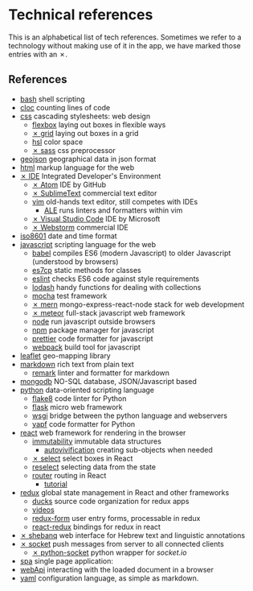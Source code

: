 # Technical references

This is an alphabetical list of tech references. Sometimes we refer to a
technology without making use of it in the app, we have marked those entries
with an ✗.

## References

*   [bash]({{bash}}) shell scripting
*   [cloc]({{cloc}}) counting lines of code
*   [css](https://developer.mozilla.org/en-US/docs/Web/CSS) cascading stylesheets:
    web design
    *   [flexbox]({{flexbox}}) laying out boxes in flexible ways
    *   [✗ grid]({{grid}}) laying out boxes in a grid
    *   [hsl]({{hsl}}) color space
    *   [✗ sass]({{sassDoc}}) css preprocessor
*   [geojson]({{geojson}}) geographical data in json format
*   [html]({{html}}) markup language for the web
*   [✗ IDE]({{ide}}) Integrated Developer's Environment
    *   [✗ Atom]({{atom}}) IDE by GitHub
    *   [✗ SublimeText]({{sublimeText}}) commercial text editor
    *   [vim]({{vim}}) old-hands text editor, still competes with IDEs
        *   [ALE]({{ale}}) runs linters and formatters within vim
    *   [✗ Visual Studio Code]({{vsc}}) IDE by Microsoft
    *   [✗ Webstorm]({{webstorm}}) commercial IDE
*   [iso8601]({{iso8601}}) date and time format
*   [javascript]({{javascript}}) scripting language for the web
    *   [babel]({{babel}}) compiles ES6 (modern Javascript) to older Javascript
        (understood by browsers)
    *   [es7cp]({{es7cp}}) static methods for classes
    *   [eslint]({{eslint}}) checks ES6 code against style requirements
    *   [lodash]({{lodash}}) handy functions for dealing with collections
    *   [mocha]({{mocha}}) test framework
    *   [✗ mern]({{mern}}) mongo-express-react-node stack for web development
    *   [✗ meteor]({{meteor}}) full-stack javascript web framework
    *   [node]({{node}}) run javascript outside browsers
    *   [npm]({{npm}}) package manager for javascript
    *   [prettier]({{prettier}}) code formatter for javascript
    *   [webpack]({{webpack}}) build tool for javascript
*   [leaflet]({{leaflet}}) geo-mapping library
*   [markdown]({{markdownDoc}}) rich text from plain text
    *   [remark]({{remark}}) linter and formatter for markdown
*   [mongodb]({{mongodb}}) NO-SQL database, JSON/Javascript based
*   [python]({{python}}) data-oriented scripting language
    *   [flake8]({{flake8}}) code linter for Python
    *   [flask]({{flask}}) micro web framework
    *   [wsgi]({{wsgi}}) bridge between the python language and webservers
    *   [yapf]({{yapf}}) code formatter for Python
*   [react]({{react}}) web framework for rendering in the browser
    *   [immutability]({{immutability}}) immutable data structures
        *   [autovivification]({{autovivification}}) creating sub-objects when
            needed
    *   [✗ select]({{reactSelect}}) select boxes in React
    *   [reselect]({{reactReselect}}) selecting data from the state
    *   [router]({{reactRouter}}) routing in React
        *   [tutorial]({{reactRouterTutorial}})
*   [redux]({{redux}}) global state management in React and other frameworks
    *   [ducks]({{ducks}}) source code organization for redux apps
    *   [videos]({{reduxVideos}})
    *   [redux-form]({{reduxFormBase}}) user entry forms, processable in redux
    *   [react-redux]({{reactReduxRepo}}) bindings for redux in react
*   [✗ shebanq]({{shebanq}}) web interface for Hebrew text and linguistic
    annotations
*   [✗ socket]({{socket}}) push messages from server to all connected clients
    *   [✗ python-socket]({{socketPython}}) python wrapper for *socket.io*
*   [spa]({{spa}}) single page application:
*   [webApi]({{webApi}}) interacting with the loaded document in a browser
*   [yaml]({{yaml}}) configuration language, as simple as markdown.
